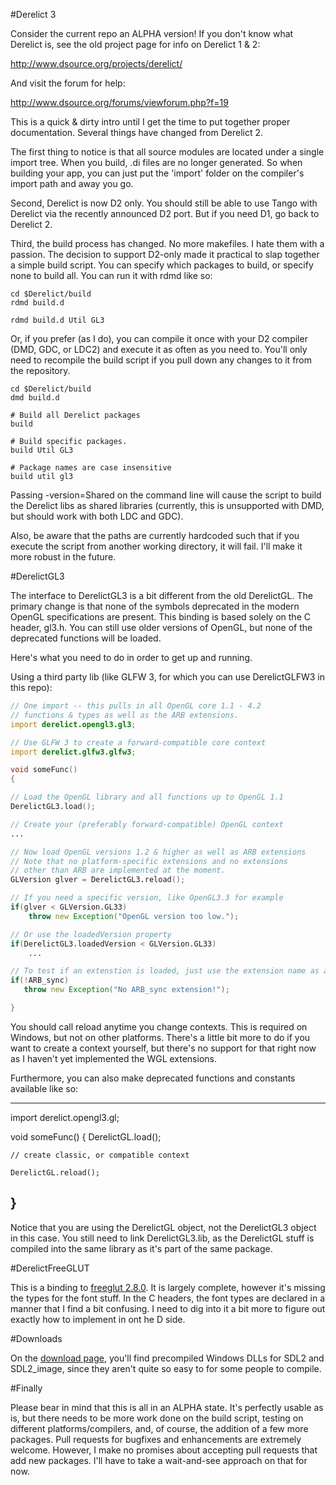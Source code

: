 #Derelict 3

Consider the current repo an ALPHA version! If you don't know what Derelict is, see the old project page for info on Derelict 1 & 2:

http://www.dsource.org/projects/derelict/

And visit the forum for help:

http://www.dsource.org/forums/viewforum.php?f=19

This is a quick & dirty intro until I get the time to put together proper 
documentation. Several things have changed from Derelict 2.

The first thing to notice is that all source modules are located under a 
single import tree. When you build, .di files are no longer generated. So 
when building your app, you can just put the 'import' folder on the compiler's 
import path and away you go.

Second, Derelict is now D2 only. You should still be able to use Tango with 
Derelict via the recently announced D2 port. But if you need D1, go back to 
Derelict 2.

Third, the build process has changed. No more makefiles. I hate them with a
passion. The decision to support D2-only made it practical to slap together 
a simple build script. You can specify which packages to build, or specify 
none to build all. You can run it with rdmd like so:

```
cd $Derelict/build
rdmd build.d

rdmd build.d Util GL3
```

Or, if you prefer (as I do), you can compile it once with your D2 compiler 
(DMD, GDC, or LDC2) and execute it as often as you need to. You'll only need 
to recompile the build script if you pull down any changes to it from the
repository.

```
cd $Derelict/build
dmd build.d

# Build all Derelict packages
build

# Build specific packages.
build Util GL3

# Package names are case insensitive
build util gl3
```
Passing -version=Shared on the command line will cause the script to build the 
Derelict libs as shared libraries (currently, this is unsupported with DMD, but
should work with both LDC and GDC).

Also, be aware that the paths are currently hardcoded such that if you execute
the script from another working directory, it will fail. I'll make it more
robust in the future.

#DerelictGL3

The interface to DerelictGL3 is a bit different from the old DerelictGL. 
The primary change is that none of the symbols deprecated in the modern
OpenGL specifications are present. This binding is based solely on the C 
header, gl3.h. You can still use older versions of OpenGL, but none of 
the deprecated functions will be loaded.

Here's what you need to do in order to get up and running.

Using a third party lib (like GLFW 3, for which you can use DerelictGLFW3 in this repo):
```d
// One import -- this pulls in all OpenGL core 1.1 - 4.2
// functions & types as well as the ARB extensions.
import derelict.opengl3.gl3;

// Use GLFW 3 to create a forward-compatible core context
import derelict.glfw3.glfw3;

void someFunc()
{

// Load the OpenGL library and all functions up to OpenGL 1.1
DerelictGL3.load();

// Create your (preferably forward-compatible) OpenGL context
...

// Now load OpenGL versions 1.2 & higher as well as ARB extensions
// Note that no platform-specific extensions and no extensions
// other than ARB are implemented at the moment.
GLVersion glver = DerelictGL3.reload();

// If you need a specific version, like OpenGL3.3 for example
if(glver < GLVersion.GL33)
    throw new Exception("OpenGL version too low.");

// Or use the loadedVersion property
if(DerelictGL3.loadedVersion < GLVersion.GL33)
    ...

// To test if an extenstion is loaded, just use the extension name as a bool value
if(!ARB_sync)
   throw new Exception("No ARB_sync extension!");

}
```

You should call reload anytime you change contexts. 
This is required on Windows, but not on other platforms. 
There's a little bit more to do if you want to create a context
yourself, but there's no support for that right now as I haven't yet
implemented the WGL extensions.

Furthermore, you can also make deprecated functions and constants 
available like so:

---
import derelict.opengl3.gl;

void someFunc()
{
    DerelictGL.load();

    // create classic, or compatible context

    DerelictGL.reload();
}
---

Notice that you are using the DerelictGL object, not the DerelictGL3
object in this case. You still need to link DerelictGL3.lib, as the
DerelictGL stuff is compiled into the same library as it's part 
of the same package.

#DerelictFreeGLUT

This is a binding to [freeglut 2.8.0](http://freeglut.sourceforge.net/).
It is largely complete,
however it's missing the types for the font stuff. In the C headers, the font 
types are declared
in a manner that I find a bit confusing. I need to dig into it a bit more to 
figure out exactly
how to implement in ont he D side.

#Downloads

On the [download page](https://github.com/aldacron/Derelict3/downloads), 
you'll find precompiled Windows DLLs for SDL2 and SDL2_image, since they 
aren't quite so easy to for some people to compile.

#Finally

Please bear in mind that this is all in an ALPHA state. 
It's perfectly usable as is, but there needs to be more work done 
on the build script, testing on different platforms/compilers,
and, of course, the addition of a few more packages. 
Pull requests for bugfixes and enhancements are extremely welcome. 
However, I make no promises about accepting pull requests that add 
new packages. I'll have to take a wait-and-see approach on that for now.
